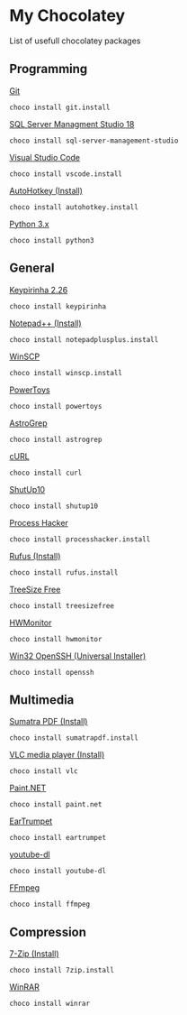 # My Chocolatey
List of usefull chocolatey packages

## Programming
[Git](https://community.chocolatey.org/packages/git.install)
```
choco install git.install
```

[SQL Server Managment Studio 18](https://community.chocolatey.org/packages/sql-server-management-studio)
```
choco install sql-server-management-studio
```

[Visual Studio Code](https://community.chocolatey.org/packages/vscode.install)
```
choco install vscode.install
```

[AutoHotkey (Install)](https://community.chocolatey.org/packages/autohotkey.install)
```
choco install autohotkey.install
```

[Python 3.x](https://community.chocolatey.org/packages/python3/3.10.5)
```
choco install python3
```

## General
[Keypirinha 2.26](https://community.chocolatey.org/packages/keypirinha)
```
choco install keypirinha
```

[Notepad++ (Install)](https://community.chocolatey.org/packages/notepadplusplus.install)
```
choco install notepadplusplus.install
```

[WinSCP](https://community.chocolatey.org/packages/winscp.install)
```
choco install winscp.install
```

[PowerToys](https://community.chocolatey.org/packages/powertoys)
```
choco install powertoys
```

[AstroGrep](https://community.chocolatey.org/packages/AstroGrep)
```
choco install astrogrep
```

[cURL](https://community.chocolatey.org/packages/curl)
```
choco install curl
```

[ShutUp10](https://community.chocolatey.org/packages/shutup10)
```
choco install shutup10
```

[Process Hacker](https://community.chocolatey.org/packages/processhacker)
```
choco install processhacker.install
```

[Rufus (Install)](https://community.chocolatey.org/packages/rufus.install)
```
choco install rufus.install
```

[TreeSize Free](https://community.chocolatey.org/packages/treesizefree)
```
choco install treesizefree
```

[HWMonitor](https://community.chocolatey.org/packages/hwmonitor)
```
choco install hwmonitor
```

[Win32 OpenSSH (Universal Installer)](https://community.chocolatey.org/packages/openssh)
```
choco install openssh
```

## Multimedia
[Sumatra PDF (Install)](https://community.chocolatey.org/packages/sumatrapdf.install)
```
choco install sumatrapdf.install
```

[VLC media player (Install)](https://community.chocolatey.org/packages/vlc)
```
choco install vlc
```

[Paint.NET](https://community.chocolatey.org/packages/paint.net)
```
choco install paint.net
```

[EarTrumpet](https://community.chocolatey.org/packages/eartrumpet)
```
choco install eartrumpet
```

[youtube-dl](https://community.chocolatey.org/packages/youtube-dl)
```
choco install youtube-dl
```

[FFmpeg](https://community.chocolatey.org/packages/ffmpeg)
```
choco install ffmpeg
```

## Compression
[7-Zip (Install)](https://community.chocolatey.org/packages/7zip.install)
```
choco install 7zip.install
```

[WinRAR](https://community.chocolatey.org/packages/winrar)
```
choco install winrar
```